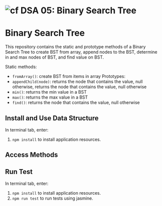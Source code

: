 ![cf](https://i.imgur.com/7v5ASc8.png) DSA 05: Binary Search Tree
======

# Binary Search Tree
This repository contains the static and prototype methods of a Binary Search Tree to create BST from array, append nodes to the BST, determine in and max nodes of BST, and find value on BST.

Static methods:
  * `fromArray()`: create BST from items in array
Prototypes:
  * `appendChild(node)`: returns the node that contains the value, null otherwise, returns the node that contains the value, null otherwise
  * `min()`: returns the min value in a BST
  * `max()`: returns the max value in a BST
  * `find()`: returns the node that contains the value, null otherwise

## Install and Use Data Structure
In terminal tab, enter:
1. `npm install` to install application resources.

## Access Methods

## Run Test
In terminal tab, enter:
1. `npm install` to install application resources.
2. `npm run test` to run tests using jasmine.
